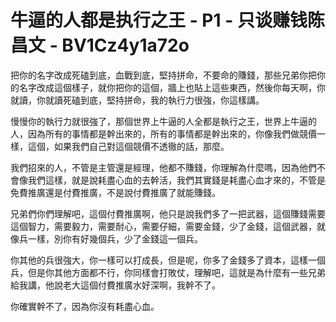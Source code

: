 # 牛逼的人都是执行之王 - P1 - 只谈赚钱陈昌文 - BV1Cz4y1a72o

把你的名字改成死磕到底，血戰到底，堅持拼命，不要命的賺錢，那些兄弟你把你的名字改成這個樣子，就你把你的這個，牆上也貼上這些東西，然後你每天啊，你就讀，你就讀死磕到底，堅持拼命，我的執行力很強，你這樣講。

慢慢你的執行力就很強了，那個世界上牛逼的人全都是執行之王，世界上牛逼的人，因為所有的事情都是幹出來的，所有的事情都是幹出來的，你像我們做競價一樣，這個，如果我們自己對這個競價不透徹的話，那麼。

我們招來的人，不管是主管還是經理，他都不賺錢，你理解為什麼嗎，因為他們不會像我們這樣，就是說耗盡心血的去幹活，我們其實錢是耗盡心血才來的，不管是免費推廣還是付費推廣，不是說付費推廣了就能賺錢。

兄弟們你們理解吧，這個付費推廣啊，他只是說我們多了一把武器，這個賺錢需要這個智力，需要毅力，需要耐心，需要仔細，需要金錢，少了金錢，這個武器，就像兵一樣，別你有好幾個兵，少了金錢這一個兵。

你其他的兵很強大，你一樣可以打成長，但是呢，你多了金錢多了資本，這樣一個兵，但是你其他方面都不行，你同樣會打敗仗，理解吧，這就是為什麼有一些兄弟給我講，他說老大這個付費推廣水好深啊，我幹不了。

你確實幹不了，因為你沒有耗盡心血。